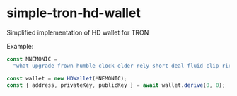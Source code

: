 # simple-tron-hd-wallet

Simplified implementation of HD wallet for TRON

Example:

```ts
const MNEMONIC =
  "what upgrade frown humble clock elder rely short deal fluid clip rice";

const wallet = new HDWallet(MNEMONIC);
const { address, privateKey, publicKey } = await wallet.derive(0, 0);
```
